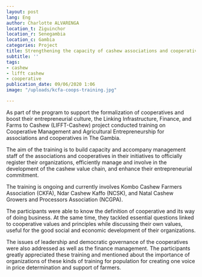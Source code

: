 ```yaml
---
layout: post
lang: Eng
author: Charlotte ALVARENGA
location_t: Ziguinchor
location_r: Senegambia
location_c: Gambia
categories: Project
title: Strengthening the capacity of cashew associations and cooperatives
subtitle: ''
tags:
- cashew
- lifft cashew
- cooperative
publication_date: 09/06/2020 1:06
image: "/uploads/kcfa-coops-training.jpg"

---
```

As part of the program to support the formalization of cooperatives and boost their entrepreneurial culture, the Linking Infrastructure, Finance, and Farms to Cashew (LIFFT-Cashew) project conducted training on Cooperative Management and Agricultural Entrepreneurship for associations and cooperatives in The Gambia.

The aim of the training is to build capacity and accompany management staff of the associations and cooperatives in their initiatives to officially register their organizations, efficiently manage and involve in the development of the cashew value chain, and enhance their entrepreneurial commitment.

The training is ongoing and currently involves Kombo Cashew Farmers Association (CKFA), Ndar Cashew Kaffo (NCSK), and Natal Cashew Growers and Processors Association (NCGPA).

The participants were able to know the definition of cooperative and its way of doing business. At the same time, they tackled essential questions linked to cooperative values and principles while discussing their own values, useful for the good social and economic development of their organizations.

The issues of leadership and democratic governance of the cooperatives were also addressed as well as the finance management. The participants greatly appreciated these training and mentioned about the importance of organizations of these kinds of training for population for creating one voice in price determination and support of farmers.